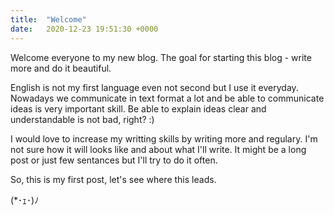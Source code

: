```yaml
---
title:  "Welcome"
date:   2020-12-23 19:51:30 +0000
---
```

Welcome everyone to my new blog. The goal for starting this blog - write more and do it beautiful.

English is not my first language even not second but I use it everyday.
Nowadays we communicate in text format a lot and be able to communicate ideas is very important skill. Be able to explain ideas clear and understandable is not bad, right? :)

I would love to increase my writting skills by writing more and regulary. I'm not sure how it will looks like and about what I'll write. 
It might be a long post or just few sentances but I'll try to do it often.

So, this is my first post, let's see where this leads.

(*･ｪ･)ﾉ
